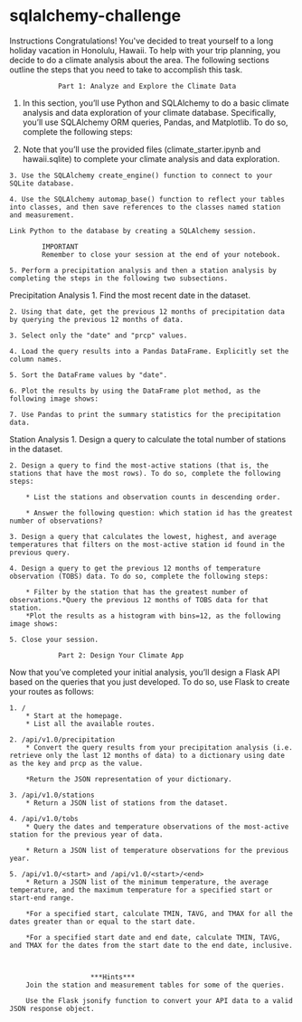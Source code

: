 # sqlalchemy-challenge

Instructions
Congratulations! You've decided to treat yourself to a long holiday vacation in Honolulu, Hawaii. To help with your trip planning, you decide to do a climate analysis about the area. The following sections outline the steps that you need to take to accomplish this task.

                Part 1: Analyze and Explore the Climate Data
   1. In this section, you’ll use Python and SQLAlchemy to do a basic climate analysis and data exploration of your climate database. Specifically, you’ll use SQLAlchemy ORM queries, Pandas, and Matplotlib. To do so, complete the following steps:

   2. Note that you’ll use the provided files (climate_starter.ipynb and      hawaii.sqlite) to complete your climate analysis and data exploration.

    3. Use the SQLAlchemy create_engine() function to connect to your SQLite database.

    4. Use the SQLAlchemy automap_base() function to reflect your tables into classes, and then save references to the classes named station and measurement.

    Link Python to the database by creating a SQLAlchemy session.

            IMPORTANT
            Remember to close your session at the end of your notebook.

    5. Perform a precipitation analysis and then a station analysis by completing the steps in the following two subsections.

Precipitation Analysis
    1. Find the most recent date in the dataset.

    2. Using that date, get the previous 12 months of precipitation data by querying the previous 12 months of data.
    
    3. Select only the "date" and "prcp" values.

    4. Load the query results into a Pandas DataFrame. Explicitly set the column names.

    5. Sort the DataFrame values by "date".

    6. Plot the results by using the DataFrame plot method, as the following image shows:

    7. Use Pandas to print the summary statistics for the precipitation data.

Station Analysis
    1. Design a query to calculate the total number of stations in the dataset.

    2. Design a query to find the most-active stations (that is, the stations that have the most rows). To do so, complete the following steps:
    
        * List the stations and observation counts in descending order.
        
        * Answer the following question: which station id has the greatest number of observations?

    3. Design a query that calculates the lowest, highest, and average temperatures that filters on the most-active station id found in the previous query.

    4. Design a query to get the previous 12 months of temperature observation (TOBS) data. To do so, complete the following steps:

        * Filter by the station that has the greatest number of observations.*Query the previous 12 months of TOBS data for that station.
        *Plot the results as a histogram with bins=12, as the following image shows:

    5. Close your session.

                Part 2: Design Your Climate App
Now that you’ve completed your initial analysis, you’ll design a Flask API based on the queries that you just developed. To do so, use Flask to create your routes as follows:

    1. /
        * Start at the homepage.
        * List all the available routes.

    2. /api/v1.0/precipitation
        * Convert the query results from your precipitation analysis (i.e. retrieve only the last 12 months of data) to a dictionary using date as the key and prcp as the value.

        *Return the JSON representation of your dictionary.

    3. /api/v1.0/stations
        * Return a JSON list of stations from the dataset.

    4. /api/v1.0/tobs
        * Query the dates and temperature observations of the most-active station for the previous year of data.

        * Return a JSON list of temperature observations for the previous year.

    5. /api/v1.0/<start> and /api/v1.0/<start>/<end>
        * Return a JSON list of the minimum temperature, the average temperature, and the maximum temperature for a specified start or start-end range.

        *For a specified start, calculate TMIN, TAVG, and TMAX for all the dates greater than or equal to the start date.

        *For a specified start date and end date, calculate TMIN, TAVG, and TMAX for the dates from the start date to the end date, inclusive.



                        ***Hints***
        Join the station and measurement tables for some of the queries.

        Use the Flask jsonify function to convert your API data to a valid JSON response object.